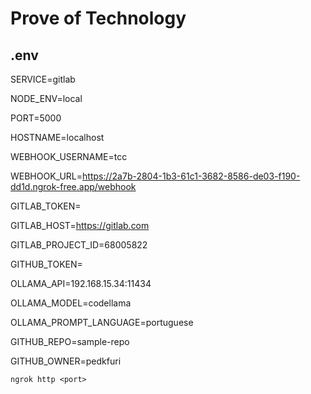 # Prove of Technology

## .env

SERVICE=gitlab

NODE_ENV=local

PORT=5000

HOSTNAME=localhost

WEBHOOK_USERNAME=tcc

WEBHOOK_URL=https://2a7b-2804-1b3-61c1-3682-8586-de03-f190-dd1d.ngrok-free.app/webhook

GITLAB_TOKEN=

GITLAB_HOST=https://gitlab.com

GITLAB_PROJECT_ID=68005822

GITHUB_TOKEN=

OLLAMA_API=192.168.15.34:11434

OLLAMA_MODEL=codellama

OLLAMA_PROMPT_LANGUAGE=portuguese

GITHUB_REPO=sample-repo

GITHUB_OWNER=pedkfuri


```ngrok http <port>```